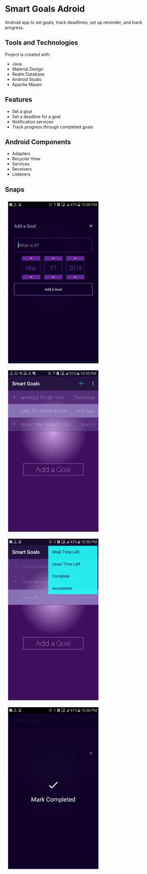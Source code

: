 # Smart Goals Adroid

Android app to set goals, track deadliines, set up reminder, and track progress.

## Tools and Technologies

Project is created with:
* Java
* Material Design
* Realm Database
* Android Studio
* Apache Maven

## Features

* Set a goal
* Set a deadline for a goal
* Notification services
* Track progress through completed goals

## Android Components

* Adapters
* Recycler View
* Services
* Receivers
* Listeners

## Snaps
        
<img src="/ss/Screenshot_20180317-224819.png" width="300" title="Add a goal" hspace="10" vspace="10">  <img src="/ss/Screenshot_20180323-225509.png" width="300" title="Goals Screen" hspace="10" vspace="10">  <img src="/ss/Screenshot_20180317-225058.png" width="300" title="time dialog box" hspace="10" vspace="10">  <img src="/ss/Screenshot_20180317-225050.png" width="300" title="Mark as completed" hspace="10" vspace="10">



